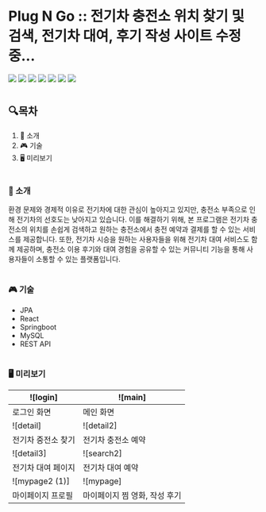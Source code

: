# Plug N Go :: 전기차 충전소 위치 찾기 및 검색, 전기차 대여, 후기 작성 사이트 수정 중...



<img src="https://img.shields.io/badge/Java-0D61FF?style=flat-square&logo=JAVA&logoColor=white"/> <img src="https://img.shields.io/badge/JavaScript-F7DF1E?style=flat-square&logo=JavaScript&logoColor=white"/> <img src="https://img.shields.io/badge/CSS-1572B6?style=flat-square&logo=css3&logoColor=white"/>
<img src="https://img.shields.io/badge/HTML-E34F26?style=flat-square&logo=HTML5&logoColor=white"/>
<img src="https://img.shields.io/badge/Spring-6DB33F?style=flat-square&logo=Spring&logoColor=white"/>
<img src="https://img.shields.io/badge/Gradle-02303A?style=flat-square&logo=gradle&logoColor=white"/>
<img src="https://img.shields.io/badge/MySQL-4479A1?style=flat-square&logo=mysql&logoColor=white"/>

#
## 🔍목차
1. 📒 소개
2. 🎮 기술
3. 🖥 미리보기
#
### 📒 소개
환경 문제와 경제적 이유로 전기차에 대한 관심이 높아지고 있지만, 충전소 부족으로 인해 전기차의 선호도는 낮아지고 있습니다. 이를 해결하기 위해, 본 프로그램은 전기차 충전소의 위치를 손쉽게 검색하고 원하는 충전소에서 충전 예약과 결제를 할 수 있는 서비스를 제공합니다. 또한, 전기차 시승을 원하는 사용자들을 위해 전기차 대여 서비스도 함께 제공하며, 충전소 이용 후기와 대여 경험을 공유할 수 있는 커뮤니티 기능을 통해 사용자들이 소통할 수 있는 플랫폼입니다.

#
### 🎮 기술
+ JPA
+ React
+ Springboot
+ MySQL
+ REST API

#

### 🖥 미리보기
|![login]|![main]|
|---|---|
|로그인 화면|메인 화면|
| ![detail]| ![detail2]|
| 전기차 중전소 찾기  | 전기차 충전소 예약   |
| ![detail3]| ![search2]|
| 전기차 대여 페이지|전기차 대여 예약|
|![mypage2 (1)]|![mypage]|
|마이페이지 프로필|마이페이지 찜 영화, 작성 후기|